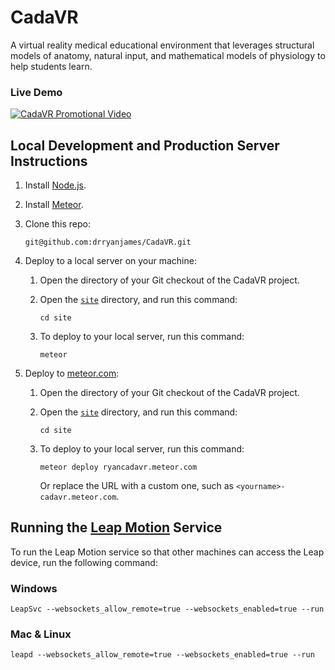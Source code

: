# CadaVR
A virtual reality medical educational environment that leverages structural models of anatomy, natural input, and mathematical models of physiology to help students learn.

### Live Demo
[![CadaVR Promotional Video](https://img.youtube.com/vi/eYyuEjhD-k8/0.jpg)](https://www.youtube.com/watch?v=eYyuEjhD-k8 "CadaVR")

## Local Development and Production Server Instructions

1. Install [Node.js](https://nodejs.org/en/download/).
2. Install [Meteor](https://www.meteor.com/install).
3. Clone this repo:
    ```
    git@github.com:drryanjames/CadaVR.git
    ```

4. Deploy to a local server on your machine:

    1. Open the directory of your Git checkout of the CadaVR project.
    2. Open the [`site`](site/) directory, and run this command:
        ```
        cd site
        ```

    3. To deploy to your local server, run this command:
        ```
        meteor
        ```

5. Deploy to [meteor.com](https://www.meteor.com/):
    1. Open the directory of your Git checkout of the CadaVR project.
    2. Open the [`site`](site/) directory, and run this command:
        ```
        cd site
        ```

    3. To deploy to your local server, run this command:
        ```
        meteor deploy ryancadavr.meteor.com
        ```

        Or replace the URL with a custom one, such as `<yourname>-cadavr.meteor.com`.
        
## Running the [Leap Motion](https://www.leapmotion.com/) Service
To run the Leap Motion service so that other machines can access the Leap device, run the following command:

### Windows
```
LeapSvc --websockets_allow_remote=true --websockets_enabled=true --run
```

### Mac & Linux
```
leapd --websockets_allow_remote=true --websockets_enabled=true --run
```
